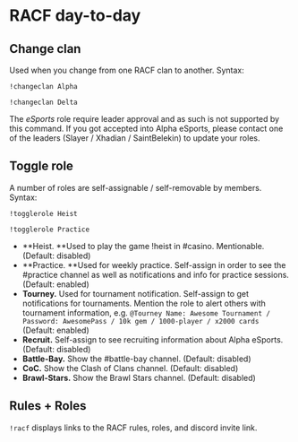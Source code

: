# RACF day-to-day


## Change clan

Used when you change from one RACF clan to another. Syntax:

`!changeclan Alpha`

`!changeclan Delta`

The *eSports* role require leader approval and as such is not supported by this command. If you got accepted into Alpha eSports, please contact one of the leaders (Slayer / Xhadian / SaintBelekin) to update your roles.

## Toggle role

A number of roles are self-assignable / self-removable by members. Syntax:

`!togglerole Heist`

`!togglerole Practice`

* **Heist. **Used to play the game !heist in #casino. Mentionable. (Default: disabled)
* **Practice. **Used for weekly practice. Self-assign in order to see the #practice channel as well as notifications and info for practice sessions. (Default: enabled)
* **Tourney.** Used for tournament notification. Self-assign to get notifications for tournaments. Mention the role to alert others with tournament information, e.g. `@Tourney Name: Awesome Tournament / Password: AwesomePass / 10k gem / 1000-player / x2000 cards` (Default: enabled)
* **Recruit.** Self-assign to see recruiting information about Alpha eSports. (Default: disabled)
* **Battle-Bay.** Show the #battle-bay channel. (Default: disabled)
* **CoC.** Show the Clash of Clans channel. (Default: disabled)
* **Brawl-Stars.** Show the Brawl Stars channel. (Default: disabled)


## Rules + Roles

`!racf` displays links to the RACF rules, roles, and discord invite link.

<!--
## Farmers

`!farmers` fetches the Farmers data and display in the Discord chat as a table. A newer version will store data as JSON on the server, but this is a work-around in the meanwhile.

Command | Functionality
`!farmers` | Show the latest farmers.
`!farmers 2| Show the farmers on Week 2 since we started recording data. -->
